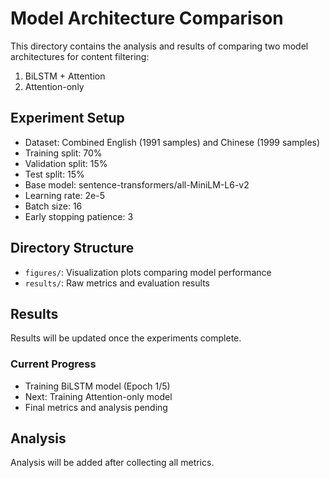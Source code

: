 # Model Architecture Comparison

This directory contains the analysis and results of comparing two model architectures for content filtering:
1. BiLSTM + Attention
2. Attention-only

## Experiment Setup
- Dataset: Combined English (1991 samples) and Chinese (1999 samples)
- Training split: 70%
- Validation split: 15%
- Test split: 15%
- Base model: sentence-transformers/all-MiniLM-L6-v2
- Learning rate: 2e-5
- Batch size: 16
- Early stopping patience: 3

## Directory Structure
- `figures/`: Visualization plots comparing model performance
- `results/`: Raw metrics and evaluation results

## Results
Results will be updated once the experiments complete.

### Current Progress
- Training BiLSTM model (Epoch 1/5)
- Next: Training Attention-only model
- Final metrics and analysis pending

## Analysis
Analysis will be added after collecting all metrics.
